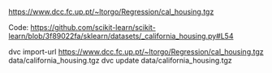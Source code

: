 https://www.dcc.fc.up.pt/~ltorgo/Regression/cal_housing.tgz

Code: https://github.com/scikit-learn/scikit-learn/blob/3f89022fa/sklearn/datasets/_california_housing.py#L54

dvc import-url https://www.dcc.fc.up.pt/~ltorgo/Regression/cal_housing.tgz data/california_housing.tgz
dvc update data/california_housing.tgz